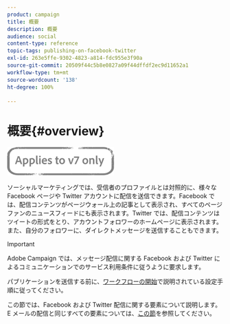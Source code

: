 ```yaml
---
product: campaign
title: 概要
description: 概要
audience: social
content-type: reference
topic-tags: publishing-on-facebook-twitter
exl-id: 263e5ffe-9302-4823-a814-fdc955e3f90a
source-git-commit: 20509f44c5b8e0827a09f44dffdf2ec9d11652a1
workflow-type: tm+mt
source-wordcount: '138'
ht-degree: 100%

---
```


# 概要{#overview}

![](../../assets/v7-only.svg)

ソーシャルマーケティングでは、受信者のプロファイルとは対照的に、様々な Facebook ページや Twitter アカウントに配信を送信できます。Facebook では、配信コンテンツがページウォール上の記事として表示され、すべてのページファンのニュースフィードにも表示されます。Twitter では、配信コンテンツはツイートの形式をとり、アカウントフォロワーのホームページに表示されます。また、自分のフォロワーに、ダイレクトメッセージを送信することもできます。

>[!IMPORTANT]
>
>Adobe Campaign では、メッセージ配信に関する Facebook および Twitter によるコミュニケーションでのサービス利用条件に従うように要求します。
>
>パブリケーションを送信する前に、[ワークフローの開始](../../social/using/starting-workflows.md)で説明されている設定手順に従ってください。

この節では、Facebook および Twitter 配信に関する要素について説明します。E メールの配信と同じすべての要素については、[この節](../../delivery/using/about-email-channel.md)を参照してください。
